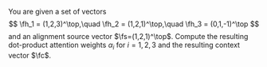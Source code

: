 You are given a set of vectors
$$
\fh_1 = (1,2,3)^\top,\quad
\fh_2 = (1,2,1)^\top,\quad
\fh_3 = (0,1,-1)^\top
$$ 
and an alignment source vector $\fs=(1,2,1)^\top$. Compute the resulting dot-product attention weights $\alpha_i$ for $i=1,2,3$ and the resulting context vector $\fc$.
